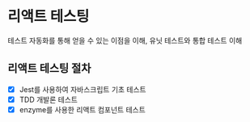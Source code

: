 # 리액트 테스팅
테스트 자동화를 통해 얻을 수 있는 이점을 이해, 
유닛 테스트와 통합 테스트 이해

## 리액트 테스팅 절차
- [x] Jest를 사용하여 자바스크립트 기초 테스트
- [x] TDD 개발론 테스트
- [x] enzyme를 사용한 리액트 컴포넌트 테스트